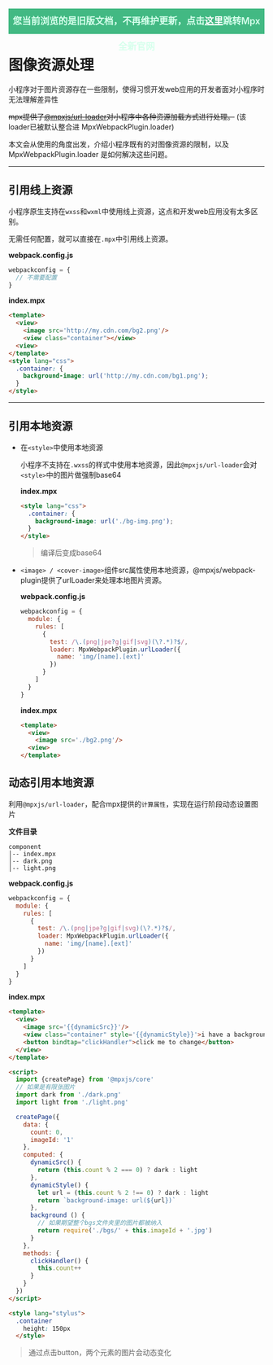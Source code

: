<p align="center" style="background-color: #42b983; height: 50px; line-height: 50px; font-size: 18px; font-weight: 600">
  <span style="color: #d6ffec">您当前浏览的是旧版文档，不再维护更新，点击<a href="https://mpxjs.cn/" style="color: white">这里</a>跳转Mpx全新官网</span>
</p>

# 图像资源处理

小程序对于图片资源存在一些限制，使得习惯开发web应用的开发者面对小程序时无法理解差异性

~~mpx提供了[@mpxjs/url-loader](/compilationEnhance/index.md#mpxjsurl-loader)对小程序中各种资源加载方式进行处理。~~ (该loader已被默认整合进 MpxWebpackPlugin.loader)

本文会从使用的角度出发，介绍小程序既有的对图像资源的限制，以及 MpxWebpackPlugin.loader 是如何解决这些问题。

----
## 引用线上资源

小程序原生支持在`wxss`和`wxml`中使用线上资源，这点和开发web应用没有太多区别。

无需任何配置，就可以直接在`.mpx`中引用线上资源。

**webpack.config.js**
```js
webpackconfig = {
  // 不需要配置
}
```

**index.mpx**
```html
<template>
  <view>
    <image src='http://my.cdn.com/bg2.png'/>
    <view class="container"></view>
  <view>
</template>
<style lang="css">
  .container: {
    background-image: url('http://my.cdn.com/bg1.png');
  }
</style>
```

----
## 引用本地资源

* 在`<style>`中使用本地资源

  小程序不支持在`.wxss`的样式中使用本地资源，因此`@mpxjs/url-loader`会对`<style>`中的图片做强制base64

  **index.mpx**
  ```html
  <style lang="css">
    .container: {
      background-image: url('./bg-img.png');
    }
  </style>
  ```
  > 编译后变成base64

* `<image> / <cover-image>`组件src属性使用本地资源，@mpxjs/webpack-plugin提供了urlLoader来处理本地图片资源。
  
  **webpack.config.js**
  ```js
  webpackconfig = {
    module: {
      rules: [
        {
          test: /\.(png|jpe?g|gif|svg)(\?.*)?$/,
          loader: MpxWebpackPlugin.urlLoader({
            name: 'img/[name].[ext]'
          })
        }
      ]
    }
  }
  ```

   **index.mpx**
  ```html
  <template>
    <view>
      <image src='./bg2.png'/>
    <view>
  </template>
  ```

## 动态引用本地资源
利用`@mpxjs/url-loader`，配合mpx提供的`计算属性`，实现在运行阶段动态设置图片 

**文件目录**
  ```
  component
  │-- index.mpx 
  │-- dark.png    
  │-- light.png    
  ```

**webpack.config.js**
```js
webpackconfig = {
  module: {
    rules: [
      {
        test: /\.(png|jpe?g|gif|svg)(\?.*)?$/,
        loader: MpxWebpackPlugin.urlLoader({
          name: 'img/[name].[ext]'
        })
      }
    ]
  }
}
```

**index.mpx**
```html
<template>
  <view>
    <image src='{{dynamicSrc}}'/>
    <view class="container" style='{{dynamicStyle}}'>i have a background image</view>
    <button bindtap="clickHandler">click me to change</button>
  </view>
</template>

<script>
  import {createPage} from '@mpxjs/core'
  // 如果是有限张图片
  import dark from './dark.png'
  import light from './light.png'

  createPage({
    data: {
      count: 0,
      imageId: '1'
    },
    computed: {
      dynamicSrc() {
        return (this.count % 2 === 0) ? dark : light
      },
      dynamicStyle() {
        let url = (this.count % 2 !== 0) ? dark : light
        return `background-image: url(${url})`
      },
      background () {
        // 如果期望整个bgs文件夹里的图片都被纳入
        return require('./bgs/' + this.imageId + '.jpg')
      }
    },
    methods: {
      clickHandler() {
        this.count++
      }
    }
  })
</script>

<style lang="stylus">
  .container
    height: 150px
  </style>
```

> 通过点击button，两个元素的图片会动态变化 
